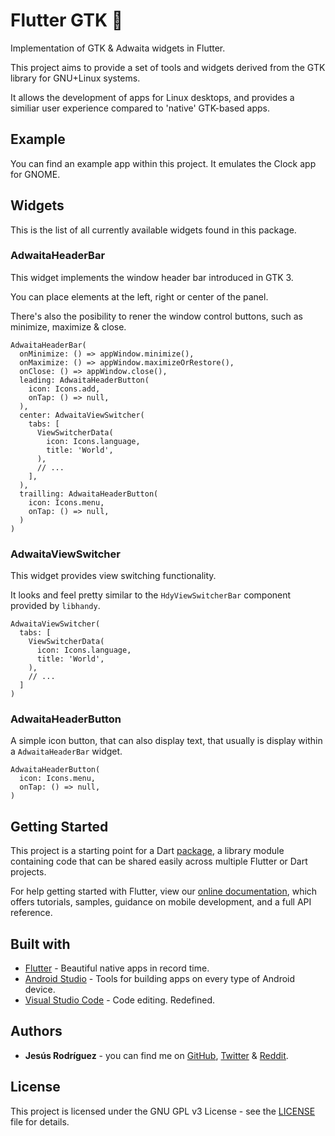 # Flutter GTK 🧊

Implementation of GTK & Adwaita widgets in Flutter.

This project aims to provide a set of tools and widgets derived from the GTK library for GNU+Linux systems.

It allows the development of apps for Linux desktops, and provides a similiar user experience compared to 'native' GTK-based apps.

## Example

You can find an example app within this project. It emulates the Clock app for GNOME.

## Widgets

This is the list of all currently available widgets found in this package.

### AdwaitaHeaderBar

This widget implements the window header bar introduced in GTK 3.

You can place elements at the left, right or center of the panel.

There's also the posibility to rener the window control buttons, such as minimize, maximize & close.

```
AdwaitaHeaderBar(
  onMinimize: () => appWindow.minimize(),
  onMaximize: () => appWindow.maximizeOrRestore(),
  onClose: () => appWindow.close(),
  leading: AdwaitaHeaderButton(
    icon: Icons.add,
    onTap: () => null,
  ),
  center: AdwaitaViewSwitcher(
    tabs: [
      ViewSwitcherData(
        icon: Icons.language,
        title: 'World',
      ),
      // ...
    ],
  ),
  trailling: AdwaitaHeaderButton(
    icon: Icons.menu,
    onTap: () => null,
  )
)
```

### AdwaitaViewSwitcher

This widget provides view switching functionality.

It looks and feel pretty similar to the `HdyViewSwitcherBar` component provided by `libhandy`.

```
AdwaitaViewSwitcher(
  tabs: [
    ViewSwitcherData(
      icon: Icons.language,
      title: 'World',
    ),
    // ...
  ]
)
```

### AdwaitaHeaderButton

A simple icon button, that can also display text, that usually is display within a `AdwaitaHeaderBar` widget.

```
AdwaitaHeaderButton(
  icon: Icons.menu,
  onTap: () => null,
)
```

## Getting Started

This project is a starting point for a Dart [package](https://flutter.io/developing-packages/), a library module containing code that can be shared easily across multiple Flutter or Dart projects.

For help getting started with Flutter, view our [online documentation](https://flutter.io/docs), which offers tutorials, samples, guidance on mobile development, and a full API reference.

## Built with

- [Flutter](https://flutter.dev/) - Beautiful native apps in record time.
- [Android Studio](https://developer.android.com/studio/index.html/) - Tools for building apps on every type of Android device.
- [Visual Studio Code](https://code.visualstudio.com/) - Code editing. Redefined.

## Authors

- **Jesús Rodríguez** - you can find me on [GitHub](https://github.com/jesusrp98), [Twitter](https://twitter.com/jesusrp98) & [Reddit](https://www.reddit.com/user/jesusrp98).

## License

This project is licensed under the GNU GPL v3 License - see the [LICENSE](LICENSE) file for details.
